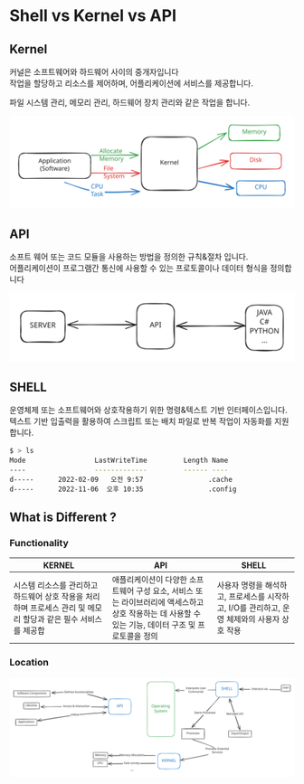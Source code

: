 # Shell vs Kernel vs API

## Kernel

커널은 소프트웨어와 하드웨어 사이의 중개자입니다\
작업을 할당하고 리소스를 제어하며, 어플리케이션에 서비스를 제공합니다.

파일 시스템 관리, 메모리 관리, 하드웨어 장치 관리와 같은 작업을 합니다.

<img src="../../.gitbook/assets/file.excalidraw (1) (1) (1) (1) (1) (1) (1) (1) (1) (1) (1) (1) (1) (1) (1) (1) (1).svg" alt="" class="gitbook-drawing">

## API

소프트 웨어 또는 코드 모듈을 사용하는 방법을 정의한 규칙&절차 입니다.\
어플리케이션이 프로그램간 통신에 사용할 수 있는 프로토콜이나 데이터 형식을 정의합니다

<img src="../../.gitbook/assets/file.excalidraw (1) (1) (1) (1) (1) (1) (1) (1) (1) (1) (1) (1) (1) (1) (1) (1) (1) (1).svg" alt="" class="gitbook-drawing">

## SHELL

운영체제 또는 소프트웨어와 상호작용하기 위한 명령&텍스트 기반 인터페이스입니다.\
텍스트 기반 입출력을 활용하여 스크립트 또는 배치 파일로 반복 작업이 자동화를 지원합니다.

```bash
$ > ls
Mode                 LastWriteTime         Length Name
----                 -------------         ------ ----
d-----      2022-02-09   오전 9:57                .cache
d-----      2022-11-06  오후 10:35                .config
```

## What is Different ?

### Functionality <a href="#bd-1-functionality" id="bd-1-functionality"></a>

| KERNEL                                                          | API                                                                                   | SHELL                                                  |
| --------------------------------------------------------------- | ------------------------------------------------------------------------------------- | ------------------------------------------------------ |
| 시스템 리소스를 관리하고 하드웨어 상호 작용을 처리하며 프로세스 관리 및 메모리 할당과 같은 필수 서비스를 제공합 | 애플리케이션이 다양한 소프트웨어 구성 요소, 서비스 또는 라이브러리에 액세스하고 상호 작용하는 데 사용할 수 있는 기능, 데이터 구조 및 프로토콜을 정의 | 사용자 명령을 해석하고, 프로세스를 시작하고, I/O를 관리하고, 운영 체제와의 사용자 상호 작용 |

### Location <a href="#bd-2-location" id="bd-2-location"></a>

<img src="../../.gitbook/assets/file.excalidraw (34).svg" alt="" class="gitbook-drawing">
